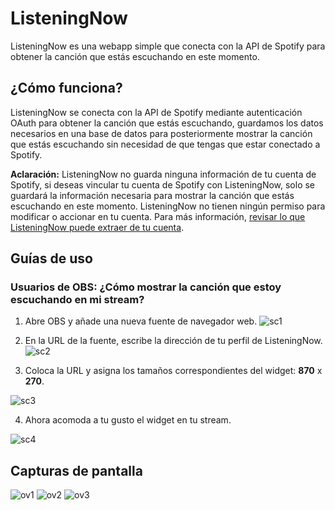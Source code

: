 # ListeningNow

ListeningNow es una webapp simple que conecta con la API de Spotify para obtener la canción que estás escuchando en este momento.

## ¿Cómo funciona?

ListeningNow se conecta con la API de Spotify mediante autenticación OAuth para obtener la canción que estás escuchando, guardamos los datos necesarios en una base de datos para posteriormente mostrar la canción que estás escuchando sin necesidad de que tengas que estar conectado a Spotify.

**Aclaración:** ListeningNow no guarda ninguna información de tu cuenta de Spotify, si deseas vincular tu cuenta de Spotify con ListeningNow, solo se guardará la información necesaria para mostrar la canción que estás escuchando en este momento. ListeningNow no tienen ningún permiso para modificar o accionar en tu cuenta. Para más información, [revisar lo que ListeningNow puede extraer de tu cuenta](https://developer.spotify.com/documentation/general/guides/authorization/scopes/#user-read-currently-playing).

## Guías de uso

### Usuarios de OBS: ¿Cómo mostrar la canción que estoy escuchando en mi stream?

1. Abre OBS y añade una nueva fuente de navegador web.
![sc1](https://cdn.discordapp.com/attachments/679943107856564224/1064306693946749018/image.png)

2. En la URL de la fuente, escribe la dirección de tu perfil de ListeningNow.
![sc2](https://cdn.discordapp.com/attachments/679943107856564224/1064306965062369392/image.png)

3. Coloca la URL y asigna los tamaños correspondientes del widget: **870** x **270**.

![sc3](https://cdn.discordapp.com/attachments/679943107856564224/1064308070202736660/image.png)

4. Ahora acomoda a tu gusto el widget en tu stream.

![sc4](https://cdn.discordapp.com/attachments/679943107856564224/1064308801198632990/image.png)

## Capturas de pantalla

![ov1](https://cdn.discordapp.com/attachments/679943107856564224/1064305388201185392/image.png)
![ov2](https://cdn.discordapp.com/attachments/679943107856564224/1064305531059187794/image.png)
![ov3](https://cdn.discordapp.com/attachments/679943107856564224/1064305677062901891/image.png)
